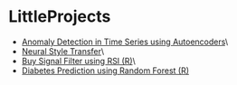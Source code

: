 # LittleProjects

* [Anomaly Detection in Time Series using Autoencoders](https://github.com/yk4r2/LittleProjects/blob/master/AnomalyDetection/Anomaly_Detection_Time_Series_Keras.ipynb)\
* [Neural Style Transfer](https://github.com/yk4r2/LittleProjects/blob/master/NeuralStyleTransfer/NST.ipynb)\
* [Buy Signal Filter using RSI (R)](https://github.com/yk4r2/LittleProjects/blob/master/Buy_Signal_Filter_RSI_R/Buy_Signal_Filter_RSI_R.ipynb)\
* [Diabetes Prediction using Random Forest (R)](https://github.com/yk4r2/LittleProjects/blob/master/Diabetes_Prediction_in_R/Diabetes_Prediction_using_R.ipynb)
